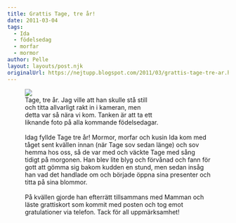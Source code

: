 ```yaml
---
title: Grattis Tage, tre år!
date: 2011-03-04
tags: 
  - Ida
  - födelsedag
  - morfar
  - mormor	
author: Pelle
layout: layouts/post.njk
originalUrl: https://nejtupp.blogspot.com/2011/03/grattis-tage-tre-ar.html
---
```


<figure>
	 <img src="../../../img/2011/03/Tages%2Bf%25C3%25B6delsedag-_MG_7921.jpg"><br>
	<figcaption>Tage, tre år. Jag ville att han skulle stå still<br>och titta allvarligt rakt in i kameran, men<br>detta var så nära vi kom. Tanken är att ta ett<br>liknande foto på alla kommande födelsedagar.<br></span></span></div><br>Idag fyllde Tage tre år! Mormor, morfar och kusin Ida kom med tåget sent kvällen innan (när Tage sov sedan länge) och sov hemma hos oss, så de var med och väckte Tage med sång tidigt på morgonen. Han blev lite blyg och förvånad och fann för gott att gömma sig bakom kudden en stund, men sedan insåg han vad det handlade om och började öppna sina presenter och titta på sina blommor.<br><br>På kvällen gjorde han efterrätt tillsammans med Mamman och läste grattiskort som kommit med posten och tog emot gratulationer via telefon. Tack för all uppmärksamhet!
